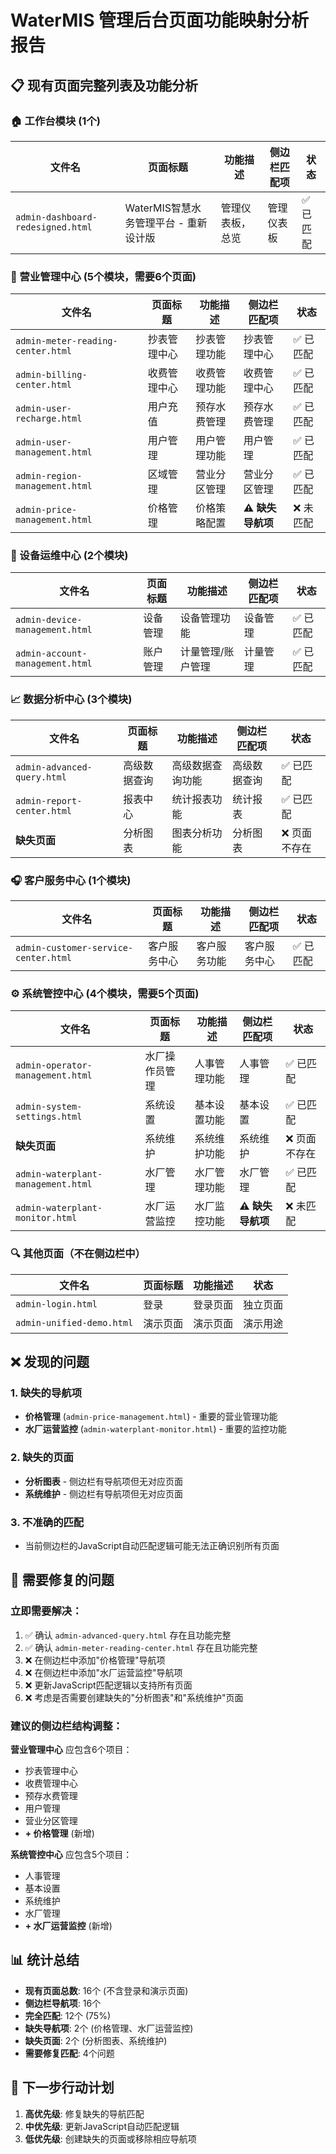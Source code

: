 # WaterMIS 管理后台页面功能映射分析报告

## 📋 现有页面完整列表及功能分析

### 🏠 工作台模块 (1个)
| 文件名 | 页面标题 | 功能描述 | 侧边栏匹配项 | 状态 |
|--------|----------|----------|--------------|------|
| `admin-dashboard-redesigned.html` | WaterMIS智慧水务管理平台 - 重新设计版 | 管理仪表板，总览 | 管理仪表板 | ✅ 已匹配 |

### 💼 营业管理中心 (5个模块，需要6个页面)
| 文件名 | 页面标题 | 功能描述 | 侧边栏匹配项 | 状态 |
|--------|----------|----------|--------------|------|
| `admin-meter-reading-center.html` | 抄表管理中心 | 抄表管理功能 | 抄表管理中心 | ✅ 已匹配 |
| `admin-billing-center.html` | 收费管理中心 | 收费管理功能 | 收费管理中心 | ✅ 已匹配 |
| `admin-user-recharge.html` | 用户充值 | 预存水费管理 | 预存水费管理 | ✅ 已匹配 |
| `admin-user-management.html` | 用户管理 | 用户管理功能 | 用户管理 | ✅ 已匹配 |
| `admin-region-management.html` | 区域管理 | 营业分区管理 | 营业分区管理 | ✅ 已匹配 |
| `admin-price-management.html` | 价格管理 | 价格策略配置 | **⚠️ 缺失导航项** | ❌ 未匹配 |

### 🔧 设备运维中心 (2个模块)
| 文件名 | 页面标题 | 功能描述 | 侧边栏匹配项 | 状态 |
|--------|----------|----------|--------------|------|
| `admin-device-management.html` | 设备管理 | 设备管理功能 | 设备管理 | ✅ 已匹配 |
| `admin-account-management.html` | 账户管理 | 计量管理/账户管理 | 计量管理 | ✅ 已匹配 |

### 📈 数据分析中心 (3个模块)
| 文件名 | 页面标题 | 功能描述 | 侧边栏匹配项 | 状态 |
|--------|----------|----------|--------------|------|
| `admin-advanced-query.html` | 高级数据查询 | 高级数据查询功能 | 高级数据查询 | ✅ 已匹配 |
| `admin-report-center.html` | 报表中心 | 统计报表功能 | 统计报表 | ✅ 已匹配 |
| **缺失页面** | 分析图表 | 图表分析功能 | 分析图表 | ❌ 页面不存在 |

### 🎧 客户服务中心 (1个模块)
| 文件名 | 页面标题 | 功能描述 | 侧边栏匹配项 | 状态 |
|--------|----------|----------|--------------|------|
| `admin-customer-service-center.html` | 客户服务中心 | 客户服务功能 | 客户服务中心 | ✅ 已匹配 |

### ⚙️ 系统管控中心 (4个模块，需要5个页面)
| 文件名 | 页面标题 | 功能描述 | 侧边栏匹配项 | 状态 |
|--------|----------|----------|--------------|------|
| `admin-operator-management.html` | 水厂操作员管理 | 人事管理功能 | 人事管理 | ✅ 已匹配 |
| `admin-system-settings.html` | 系统设置 | 基本设置功能 | 基本设置 | ✅ 已匹配 |
| **缺失页面** | 系统维护 | 系统维护功能 | 系统维护 | ❌ 页面不存在 |
| `admin-waterplant-management.html` | 水厂管理 | 水厂管理功能 | 水厂管理 | ✅ 已匹配 |
| `admin-waterplant-monitor.html` | 水厂运营监控 | 水厂监控功能 | **⚠️ 缺失导航项** | ❌ 未匹配 |

### 🔍 其他页面（不在侧边栏中）
| 文件名 | 页面标题 | 功能描述 | 状态 |
|--------|----------|----------|-------|
| `admin-login.html` | 登录 | 登录页面 | 独立页面 |
| `admin-unified-demo.html` | 演示页面 | 演示页面 | 演示用途 |

## ❌ 发现的问题

### 1. 缺失的导航项
- **价格管理** (`admin-price-management.html`) - 重要的营业管理功能
- **水厂运营监控** (`admin-waterplant-monitor.html`) - 重要的监控功能

### 2. 缺失的页面
- **分析图表** - 侧边栏有导航项但无对应页面
- **系统维护** - 侧边栏有导航项但无对应页面

### 3. 不准确的匹配
- 当前侧边栏的JavaScript自动匹配逻辑可能无法正确识别所有页面

## 🔧 需要修复的问题

### 立即需要解决：
1. ✅ 确认 `admin-advanced-query.html` 存在且功能完整
2. ✅ 确认 `admin-meter-reading-center.html` 存在且功能完整  
3. ❌ 在侧边栏中添加"价格管理"导航项
4. ❌ 在侧边栏中添加"水厂运营监控"导航项
5. ❌ 更新JavaScript匹配逻辑以支持所有页面
6. ❌ 考虑是否需要创建缺失的"分析图表"和"系统维护"页面

### 建议的侧边栏结构调整：

**营业管理中心** 应包含6个项目：
- 抄表管理中心
- 收费管理中心  
- 预存水费管理
- 用户管理
- 营业分区管理
- **+ 价格管理** (新增)

**系统管控中心** 应包含5个项目：
- 人事管理
- 基本设置
- 系统维护
- 水厂管理
- **+ 水厂运营监控** (新增)

## 📊 统计总结

- **现有页面总数**: 16个 (不含登录和演示页面)
- **侧边栏导航项**: 16个
- **完全匹配**: 12个 (75%)
- **缺失导航项**: 2个 (价格管理、水厂运营监控)
- **缺失页面**: 2个 (分析图表、系统维护)
- **需要修复匹配**: 4个问题

## 🎯 下一步行动计划

1. **高优先级**: 修复缺失的导航匹配
2. **中优先级**: 更新JavaScript自动匹配逻辑
3. **低优先级**: 创建缺失的页面或移除相应导航项